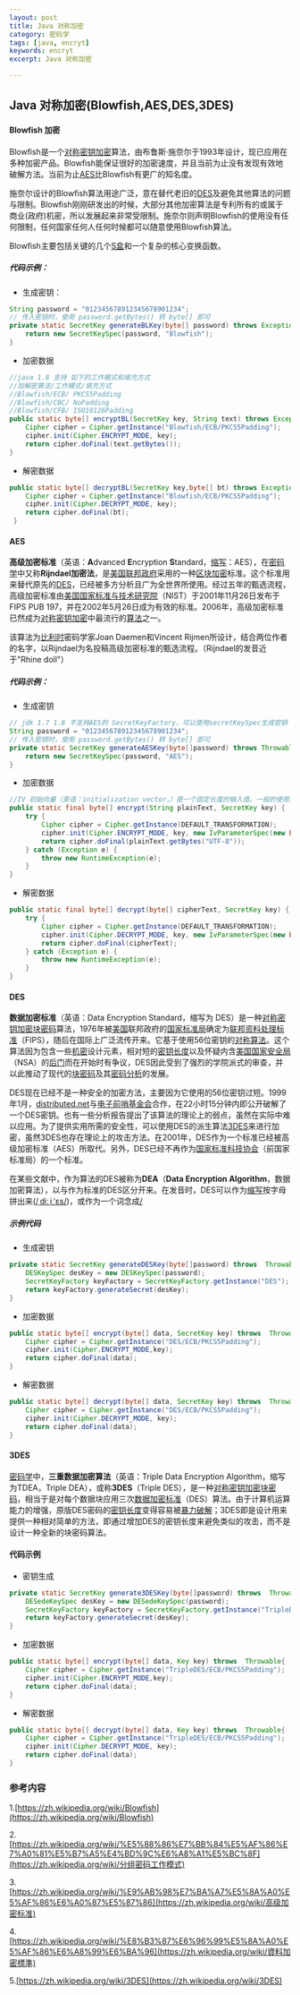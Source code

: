 ```yaml
---
layout: post
title: Java 对称加密
category: 密码学
tags: [java, encryt]
keywords: encryt
excerpt: Java 对称加密

---
```


## Java 对称加密(Blowfish,AES,DES,3DES)

#### Blowfish 加密

Blowfish是一个[对称密钥加密](https://zh.wikipedia.org/wiki/對稱密鑰加密)算法，由布鲁斯·施奈尔于1993年设计，现已应用在多种加密产品。Blowfish能保证很好的加密速度，并且当前为止没有发现有效地破解方法。当前为止[AES](https://zh.wikipedia.org/wiki/AES)比Blowfish有更广的知名度。

施奈尔设计的Blowfish算法用途广泛，意在替代老旧的[DES](https://zh.wikipedia.org/wiki/DES)及避免其他算法的问题与限制。Blowfish刚刚研发出的时候，大部分其他加密算法是专利所有的或属于商业(政府)机密，所以发展起来非常受限制。施奈尔则声明Blowfish的使用没有任何限制，任何国家任何人任何时候都可以随意使用Blowfish算法。

Blowfish主要包括关键的几个[S盒](https://zh.wikipedia.org/wiki/S盒)和一个复杂的核心变换函数。

##### 代码示例：

- 生成密钥：

```java
String password = "012345678912345678901234";
// 传入密钥时，使用 password.getBytes() 转 byte[] 即可
private static SecretKey generateBLKey(byte[] password) throws Exception {
    return new SecretKeySpec(password, "Blowfish");
}
```

- 加密数据

```java
//java 1.8 支持 如下的工作模式和填充方式
//加解密算法/工作模式/填充方式
//Blowfish/ECB/ PKCS5Padding
//Blowfish/CBC/ NoPadding
//Blowfish/CFB/ ISO10126Padding
public static byte[] encryptBL(SecretKey key, String text) throws Exception  {
    Cipher cipher = Cipher.getInstance("Blowfish/ECB/PKCS5Padding");
    cipher.init(Cipher.ENCRYPT_MODE, key);
    return cipher.doFinal(text.getBytes());
}
```

- 解密数据

```java
public static byte[] decryptBL(SecretKey key,byte[] bt) throws Exception  {
    Cipher cipher = Cipher.getInstance("Blowfish/ECB/PKCS5Padding");
    cipher.init(Cipher.DECRYPT_MODE, key);
    return cipher.doFinal(bt);
 }
```

#### AES

**高级加密标准**（英语：**A**dvanced **E**ncryption **S**tandard，[缩写](https://zh.wikipedia.org/wiki/缩写)：AES），在[密码学](https://zh.wikipedia.org/wiki/密码学)中又称**Rijndael加密法**，是[美国联邦政府](https://zh.wikipedia.org/wiki/美国联邦政府)采用的一种[区块加密](https://zh.wikipedia.org/wiki/區塊加密)标准。这个标准用来替代原先的[DES](https://zh.wikipedia.org/wiki/DES)，已经被多方分析且广为全世界所使用。经过五年的甄选流程，高级加密标准由[美国国家标准与技术研究院](https://zh.wikipedia.org/wiki/美国国家标准与技术研究院)（NIST）于2001年11月26日发布于FIPS PUB 197，并在2002年5月26日成为有效的标准。2006年，高级加密标准已然成为[对称密钥加密](https://zh.wikipedia.org/wiki/对称密钥加密)中最流行的[算法](https://zh.wikipedia.org/wiki/演算法)之一。

该算法为[比利时](https://zh.wikipedia.org/wiki/比利时)密码学家Joan Daemen和Vincent Rijmen所设计，结合两位作者的名字，以Rijndael为名投稿高级加密标准的甄选流程。（Rijndael的发音近于"Rhine doll"）

##### 代码示例：

- 生成密钥

```java
// jdk 1.7 1.8 不支持AES的 SecretKeyFactory，可以使用secretKeySpec生成密钥
String password = "012345678912345678901234";
// 传入密钥时，使用 password.getBytes() 转 byte[] 即可
private static SecretKey generateAESKey(byte[]password) throws Throwable {
    return new SecretKeySpec(password, "AES");
}
```

- 加密数据

```java
//IV 初始向量（英语：initialization vector，）是一个固定长度的输入值。一般的使用上会要求它是随机数或拟随机数（pseudorandom），这里为了简单 使用 16位的空byte[];
public static final byte[] encrypt(String plainText, SecretKey key) {
    try {
        Cipher cipher = Cipher.getInstance(DEFAULT_TRANSFORMATION);
        cipher.init(Cipher.ENCRYPT_MODE, key, new IvParameterSpec(new byte[16]));
        return cipher.doFinal(plainText.getBytes("UTF-8"));
    } catch (Exception e) {
        throw new RuntimeException(e);
    }
}
```

- 解密数据

```java
public static final byte[] decrypt(byte[] cipherText, SecretKey key) {
    try {
        Cipher cipher = Cipher.getInstance(DEFAULT_TRANSFORMATION);
        cipher.init(Cipher.DECRYPT_MODE, key, new IvParameterSpec(new byte[16]));
        return cipher.doFinal(cipherText);
    } catch (Exception e) {
        throw new RuntimeException(e);
    }
}
```

#### DES

**数据加密标准**（英语：Data Encryption Standard，缩写为 DES）是一种[对称密钥加密](https://zh.wikipedia.org/wiki/對稱密鑰加密)[块密码](https://zh.wikipedia.org/wiki/塊密碼)算法，1976年被[美国](https://zh.wikipedia.org/wiki/美国)联邦政府的[国家标准局](https://zh.wikipedia.org/wiki/国家标准局)确定为[联邦资料处理标准](https://zh.wikipedia.org/wiki/联邦资料处理标准)（FIPS），随后在国际上广泛流传开来。它基于使用56位密钥的[对称算法](https://zh.wikipedia.org/w/index.php?title=密钥密码学&action=edit&redlink=1)。这个算法因为包含一些[机密](https://zh.wikipedia.org/wiki/機密)设计元素，相对短的[密钥长度](https://zh.wikipedia.org/wiki/密钥长度)以及怀疑内含[美国国家安全局](https://zh.wikipedia.org/wiki/美國國家安全局)（NSA）的[后门](https://zh.wikipedia.org/wiki/后门)而在开始时有争议，DES因此受到了强烈的学院派式的审查，并以此推动了现代的[块密码](https://zh.wikipedia.org/wiki/塊密碼)及其[密码分析](https://zh.wikipedia.org/wiki/密码分析)的发展。

DES现在已经不是一种安全的加密方法，主要因为它使用的56位密钥过短。1999年1月，[distributed.net](https://zh.wikipedia.org/w/index.php?title=Distributed.net&action=edit&redlink=1)与[电子前哨基金会](https://zh.wikipedia.org/wiki/电子前哨基金会)合作，在22小时15分钟内即公开破解了一个DES密钥。也有一些分析报告提出了该算法的理论上的弱点，虽然在实际中难以应用。为了提供实用所需的安全性，可以使用DES的派生算法[3DES](https://zh.wikipedia.org/wiki/3DES)来进行加密，虽然3DES也存在理论上的攻击方法。在2001年，DES作为一个标准已经被高级加密标准（AES）所取代。另外，DES已经不再作为[国家标准科技协会](https://zh.wikipedia.org/wiki/NIST)（前国家标准局）的一个标准。

在某些文献中，作为算法的DES被称为**DEA**（**Data Encryption Algorithm**，数据加密算法），以与作为标准的DES区分开来。在发音时，DES可以作为[缩写](https://zh.wikipedia.org/wiki/缩写)按字母拼出来([/ˌdiːˌiːˈɛs/](https://zh.wikipedia.org/wiki/Wikipedia:國際音標英語發音))，或作为一个词念成[/](https://zh.wikipedia.org/wiki/Wikipedia:國際音標英語發音)

##### 示例代码

- 生成密钥

```java
private static SecretKey generateDESKey(byte[]password) throws  Throwable{
    DESKeySpec desKey = new DESKeySpec(password);
    SecretKeyFactory keyFactory = SecretKeyFactory.getInstance("DES");
    return keyFactory.generateSecret(desKey);
}
```

- 加密数据

```java
public static byte[] encrypt(byte[] data, SecretKey key) throws  Throwable{
    Cipher cipher = Cipher.getInstance("DES/ECB/PKCS5Padding");
    cipher.init(Cipher.ENCRYPT_MODE,key);
    return cipher.doFinal(data);
}
```

- 解密数据

```java
public static byte[] decrypt(byte[] data, SecretKey key) throws  Throwable{
    Cipher cipher = Cipher.getInstance("DES/ECB/PKCS5Padding");
    cipher.init(Cipher.DECRYPT_MODE, key);
    return cipher.doFinal(data);
}
```

#### 3DES

[密码学](https://zh.wikipedia.org/wiki/密码学)中，**三重数据加密算法**（英语：Triple Data Encryption Algorithm，缩写为TDEA，Triple DEA），或称**3DES**（Triple DES），是一种[对称密钥加密](https://zh.wikipedia.org/wiki/對稱密鑰加密)[块密码](https://zh.wikipedia.org/wiki/塊密碼)，相当于是对每个数据块应用三次[数据加密标准](https://zh.wikipedia.org/wiki/資料加密標準)（DES）算法。由于计算机运算能力的增强，原版DES密码的[密钥长度](https://zh.wikipedia.org/wiki/密钥长度)变得容易被[暴力破解](https://zh.wikipedia.org/wiki/暴力破解)；3DES即是设计用来提供一种相对简单的方法，即通过增加DES的密钥长度来避免类似的攻击，而不是设计一种全新的块密码算法。

#### 代码示例

- 密钥生成

```java
private static SecretKey generate3DESKey(byte[]password) throws  Throwable{
    DESedeKeySpec desKey = new DESedeKeySpec(password);
    SecretKeyFactory keyFactory = SecretKeyFactory.getInstance("TripleDES");
    return keyFactory.generateSecret(desKey);
}
```

- 加密数据

```java
public static byte[] encrypt(byte[] data, Key key) throws  Throwable{
    Cipher cipher = Cipher.getInstance("TripleDES/ECB/PKCS5Padding");
    cipher.init(Cipher.ENCRYPT_MODE,key);
    return cipher.doFinal(data);
}
```

- 解密数据

```java
public static byte[] decrypt(byte[] data, Key key) throws  Throwable{
    Cipher cipher = Cipher.getInstance("TripleDES/ECB/PKCS5Padding");
    cipher.init(Cipher.DECRYPT_MODE, key);
    return cipher.doFinal(data);
}
```

### 参考内容

1.[https://zh.wikipedia.org/wiki/Blowfish](https://zh.wikipedia.org/wiki/Blowfish)

2.[https://zh.wikipedia.org/wiki/%E5%88%86%E7%BB%84%E5%AF%86%E7%A0%81%E5%B7%A5%E4%BD%9C%E6%A8%A1%E5%BC%8F](https://zh.wikipedia.org/wiki/分组密码工作模式)

3.[https://zh.wikipedia.org/wiki/%E9%AB%98%E7%BA%A7%E5%8A%A0%E5%AF%86%E6%A0%87%E5%87%86](https://zh.wikipedia.org/wiki/高级加密标准)

4.[https://zh.wikipedia.org/wiki/%E8%B3%87%E6%96%99%E5%8A%A0%E5%AF%86%E6%A8%99%E6%BA%96](https://zh.wikipedia.org/wiki/資料加密標準)

5.[https://zh.wikipedia.org/wiki/3DES](https://zh.wikipedia.org/wiki/3DES)
